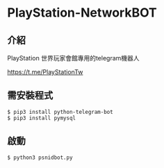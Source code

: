 # PlayStation-NetworkBOT
## 介紹

PlayStation 世界玩家會館專用的telegram機器人

https://t.me/PlayStationTw

## 需安裝程式
```
$ pip3 install python-telegram-bot
$ pip3 install pymysql
```
## 啟動
```
$ python3 psnidbot.py
```
